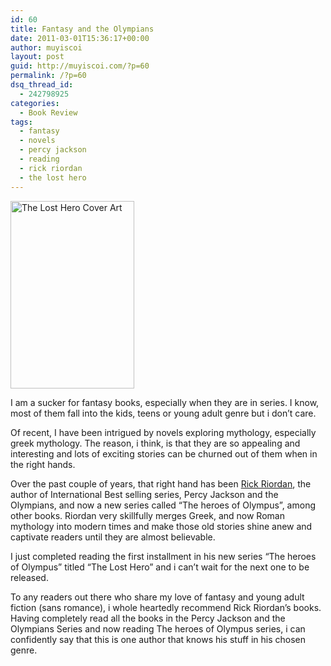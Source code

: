 ```yaml
---
id: 60
title: Fantasy and the Olympians
date: 2011-03-01T15:36:17+00:00
author: muyiscoi
layout: post
guid: http://muyiscoi.com/?p=60
permalink: /?p=60
dsq_thread_id:
  - 242798925
categories:
  - Book Review
tags:
  - fantasy
  - novels
  - percy jackson
  - reading
  - rick riordan
  - the lost hero
---
```

[<img class="aligncenter size-medium wp-image-61" title="losthero cover" src="https://muyiscoi.com/blog/wp-content/uploads/2011/03/losthero_cover-198x300.jpg" alt="The Lost Hero Cover Art" width="198" height="300" />](https://muyiscoi.com/blog/wp-content/uploads/2011/03/losthero_cover.jpg)

I am a sucker for fantasy books, especially when they are in series. I know, most of them fall into the kids, teens or young adult genre but i don&#8217;t care.

Of recent, I have been intrigued by novels exploring mythology, especially greek mythology. The reason, i think, is that they are so appealing and interesting and lots of exciting stories can be churned out of them when in the right hands.

Over the past couple of years, that right hand has been [Rick Riordan](http://rickriordan.com), the author of International Best selling series, Percy Jackson and the Olympians, and now a new series called &#8220;The heroes of Olympus&#8221;, among other books. Riordan very skillfully merges Greek, and now Roman mythology into modern times and make those old stories shine anew and captivate readers until they are almost believable.

I just completed reading the first installment in his new series &#8220;The heroes of Olympus&#8221; titled &#8220;The Lost Hero&#8221; and i can&#8217;t wait for the next one to be released.

To any readers out there who share my love of fantasy and young adult fiction (sans romance), i whole heartedly recommend Rick Riordan&#8217;s books. Having completely read all the books in the Percy Jackson and the Olympians Series and now reading The heroes of Olympus series, i can confidently say that this is one author that knows his stuff in his chosen genre.
